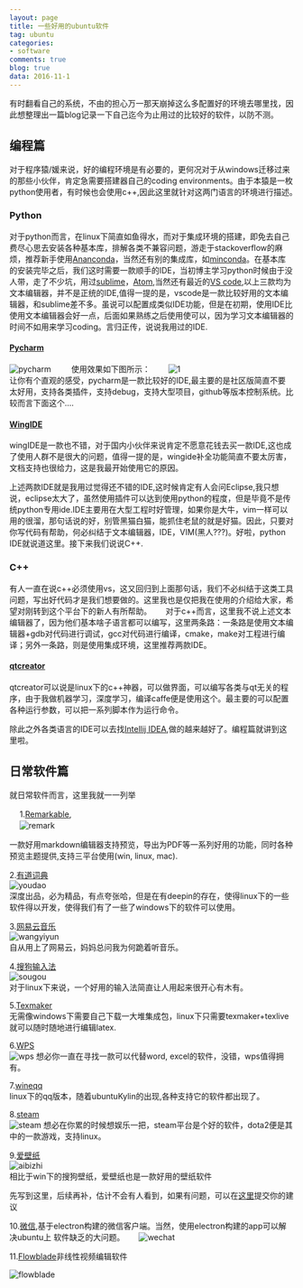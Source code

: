 ```yaml
---
layout: page
title: 一些好用的ubuntu软件
tag: ubuntu
categories: 
- software
comments: true
blog: true
data: 2016-11-1
---
```

有时翻看自己的系统，不由的担心万一那天崩掉这么多配置好的环境去哪里找，因此想整理出一篇blog记录一下自己迄今为止用过的比较好的软件，以防不测。　　

## 编程篇　　
对于程序猿/媛来说，好的编程环境是有必要的，更何况对于从windows迁移过来的那些小伙伴，肯定急需要搭建器自己的coding environments。由于本猿是一枚python使用者，有时候也会使用c++,因此这里就针对这两门语言的环境进行描述。　　

### Python  
对于python而言，在linux下简直如鱼得水，而对于集成环境的搭建，即免去自己费尽心思去安装各种基本库，排解各类不兼容问题，游走于stackoverflow的麻烦，推荐新手使用[Ananconda](https://www.continuum.io/downloads)，当然还有别的集成库，如[minconda](http://conda.pydata.org/miniconda.html)。在基本库的安装完毕之后，我们这时需要一款顺手的IDE，当初博主学习python时候由于没人带，走了不少坑，用过[sublime](http://www.sublimetext.com/)，[Atom](https://atom.io/),当然还有最近的[VS code](https://code.visualstudio.com/?utm_expid=101350005-31.YsqwCVJESWmc4UCMDLsNRw.0&utm_referrer=https%3A%2F%2Fcode.visualstudio.com%2F),以上三款均为文本编辑器，并不是正统的IDE,值得一提的是，vscode是一款比较好用的文本编辑器，和sublime差不多。虽说可以配置成类似IDE功能，但是在初期，使用IDE比使用文本编辑器会好一点，后面如果熟练之后使用使可以，因为学习文本编辑器的时间不如用来学习coding。言归正传，说说我用过的IDE.  

#### [Pycharm](https://www.jetbrains.com/pycharm/)  
![pycharm](/downloads/software/pycharm.png)  　　
使用效果如下图所示：　　
![1](/downloads/software/1.png)  
让你有个直观的感受，pycharm是一款比较好的IDE,最主要的是社区版简直不要太好用，支持各类插件，支持debug，支持大型项目，github等版本控制系统。比较而言下面这个....  

#### [WingIDE](http://wingware.com/)  
wingIDE是一款也不错，对于国内小伙伴来说肯定不愿意花钱去买一款IDE,这也成了使用人群不是很大的问题，值得一提的是，wingide补全功能简直不要太厉害，文档支持也很给力，这是我最开始使用它的原因。　　

上述两款IDE就是我用过觉得还不错的IDE,这时候肯定有人会问Eclipse,我只想说，eclipse太大了，虽然使用插件可以达到使用python的程度，但是毕竟不是传统python专用ide.IDE主要用在大型工程时好管理，如果你是大牛，vim一样可以用的很溜，那句话说的好，别管黑猫白猫，能抓住老鼠的就是好猫。因此，只要对你写代码有帮助，何必纠结于文本编辑器，IDE，VIM(黑人???)。好啦，python IDE就说道这里。接下来我们说说C++.  

### C++  
有人一直在说c++必须使用vs，这又回归到上面那句话，我们不必纠结于这类工具问题，写出好代码才是我们想要做的。这里我也是仅把我在使用的介绍给大家，希望对刚转到这个平台下的新人有所帮助。　　
对于c++而言，这里我不说上述文本编辑器了，因为他们基本啥子语言都可以编写，这里两条路：一条路是使用文本编辑器+gdb对代码进行调试，gcc对代码进行编译，cmake，make对工程进行编译；另外一条路，则是使用集成环境，这里推荐两款IDE。　　

#### [qtcreator](https://www.qt.io/download/)  
qtcreator可以说是linux下的c++神器，可以做界面，可以编写各类与qt无关的程序，由于我做机器学习，深度学习，编译caffe便是使用这个。最主要的可以配置各种运行参数，可以把一系列脚本作为运行命令。　　

除此之外各类语言的IDE可以去找[Intellij IDEA](https://www.jetbrains.com/products.html?fromMenu),做的越来越好了。编程篇就讲到这里啦。　　

## 日常软件篇
就日常软件而言，这里我就一一列举  

　
1.[Remarkable](http://remarkableapp.net/),  
　
![remark](/downloads/software/remark.png)  

一款好用markdown编辑器支持预览，导出为PDF等一系列好用的功能，同时各种预览主题提供,支持三平台使用(win, linux, mac).  

2.[有道词典](http://cidian.youdao.com/index-linux.html)  
![youdao](/downloads/software/youdao.png)  
深度出品，必为精品，有点夸张哈，但是在有deepin的存在，使得linux下的一些软件得以开发，使得我们有了一些了windows下的软件可以使用。　　

3.[网易云音乐](http://music.163.com/#/download)  
![wangyiyun](/downloads/software/wangyiyun.png)  
自从用上了网易云，妈妈总问我为何跪着听音乐。　　

4.[搜狗输入法](http://pinyin.sogou.com/linux/?r=pinyin)  
![sougou](/downloads/software/sougou.png)  
对于linux下来说，一个好用的输入法简直让人用起来很开心有木有。　　

5.[Texmaker](https://www.baidu.com/link?url=CaF0a2CLIR1SWTft9fImlz5x09n7ujaP-TFsqOP4k7Y8sG3FyWweuyBOscstKj9k&wd=&eqid=a70a513a000438d10000000658186c7a)  
无需像windows下需要自己下载一大堆集成包，linux下只需要texmaker+texlive就可以随时随地进行编辑latex.  

6.[WPS](http://linux.wps.cn/)  
![wps](/downloads/software/wps.png)
想必你一直在寻找一款可以代替word, excel的软件，没错，wps值得拥有。　　

7.[wineqq](http://www.qqtn.com/qqkey/wineqq/)    
linux下的qq版本，随着ubuntuKylin的出现,各种支持它的软件都出现了。　　

8.[steam](http://store.steampowered.com/)    
![steam](/downloads/software/steam.png)
想必在你累的时候想娱乐一把，steam平台是个好的软件，dota2便是其中的一款游戏，支持linux。　　

9.[爱壁纸](http://www.lovebizhi.com/linux.html)  
![aibizhi](/downloads/software/aibizhi.png)  
相比于win下的搜狗壁纸，爱壁纸也是一款好用的壁纸软件  

先写到这里，后续再补，估计不会有人看到，如果有问题，可以在[这里](https://github.com/saicoco/saicoco.github.io/issues/9)提交你的建议  

10.[微信](https://github.com/geeeeeeeeek/electronic-wechat),基于electron构建的微信客户端。当然，使用electron构建的app可以解决ubuntu上
软件缺乏的大问题。　　
![wechat](https://cloud.githubusercontent.com/assets/7262715/14876747/ff691ade-0d49-11e6-8435-cb1fac91b3c2.png)  

11.[Flowblade](https://github.com/jliljebl/flowblade/)非线性视频编辑软件　　

![flowblade](https://images.imcn.me/wp-content/uploads/2017/03/flowblade_1459-2-750x422.jpg)

